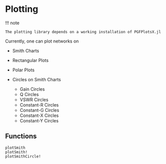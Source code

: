 # Plotting
!!! note

    The plotting library depends on a working installation of PGFPlotsX.jl
    
Currently, one can plot networks on
* Smith Charts
* Rectangular Plots
* Polar Plots

* Circles on Smith Charts
  * Gain Circles
  * Q Circles
  * VSWR Circles
  * Constant-R Circles
  * Constant-G Circles
  * Constant-X Circles
  * Constant-Y Circles

## Functions
```@docs
plotSmith
plotSmith!
plotSmithCircle!
```
